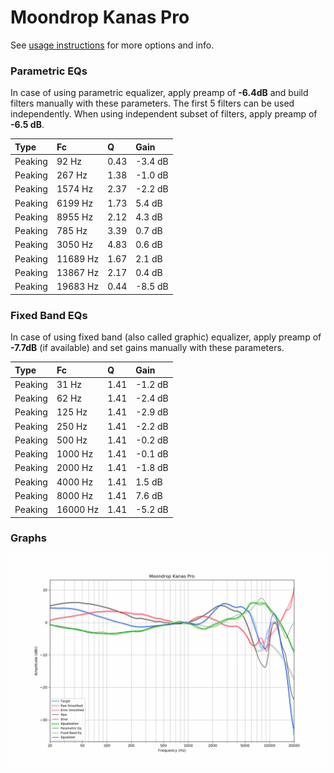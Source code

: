 # Moondrop Kanas Pro
See [usage instructions](https://github.com/jaakkopasanen/AutoEq#usage) for more options and info.

### Parametric EQs
In case of using parametric equalizer, apply preamp of **-6.4dB** and build filters manually
with these parameters. The first 5 filters can be used independently.
When using independent subset of filters, apply preamp of **-6.5 dB**.

| Type    | Fc       |    Q | Gain    |
|:--------|:---------|:-----|:--------|
| Peaking | 92 Hz    | 0.43 | -3.4 dB |
| Peaking | 267 Hz   | 1.38 | -1.0 dB |
| Peaking | 1574 Hz  | 2.37 | -2.2 dB |
| Peaking | 6199 Hz  | 1.73 | 5.4 dB  |
| Peaking | 8955 Hz  | 2.12 | 4.3 dB  |
| Peaking | 785 Hz   | 3.39 | 0.7 dB  |
| Peaking | 3050 Hz  | 4.83 | 0.6 dB  |
| Peaking | 11689 Hz | 1.67 | 2.1 dB  |
| Peaking | 13867 Hz | 2.17 | 0.4 dB  |
| Peaking | 19683 Hz | 0.44 | -8.5 dB |

### Fixed Band EQs
In case of using fixed band (also called graphic) equalizer, apply preamp of **-7.7dB**
(if available) and set gains manually with these parameters.

| Type    | Fc       |    Q | Gain    |
|:--------|:---------|:-----|:--------|
| Peaking | 31 Hz    | 1.41 | -1.2 dB |
| Peaking | 62 Hz    | 1.41 | -2.4 dB |
| Peaking | 125 Hz   | 1.41 | -2.9 dB |
| Peaking | 250 Hz   | 1.41 | -2.2 dB |
| Peaking | 500 Hz   | 1.41 | -0.2 dB |
| Peaking | 1000 Hz  | 1.41 | -0.1 dB |
| Peaking | 2000 Hz  | 1.41 | -1.8 dB |
| Peaking | 4000 Hz  | 1.41 | 1.5 dB  |
| Peaking | 8000 Hz  | 1.41 | 7.6 dB  |
| Peaking | 16000 Hz | 1.41 | -5.2 dB |

### Graphs
![](./Moondrop%20Kanas%20Pro.png)